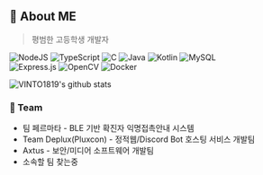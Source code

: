 ## 🌠 About ME
> 평범한 고등학생 개발자
   
<img alt="NodeJS" src="https://img.shields.io/badge/node.js-%2343853D.svg?style=for-the-badge&logo=node-dot-js&logoColor=white"/> <img alt="TypeScript" src="https://img.shields.io/badge/typescript-%23007ACC.svg?style=for-the-badge&logo=typescript&logoColor=white"/> <img alt="C" src="https://img.shields.io/badge/c-%2300599C.svg?style=for-the-badge&logo=c&logoColor=white"/> <img alt="Java" src="https://img.shields.io/badge/java-%23ED8B00.svg?style=for-the-badge&logo=java&logoColor=white"/> <img alt="Kotlin" src="https://img.shields.io/badge/kotlin-%230095D5.svg?style=for-the-badge&logo=kotlin&logoColor=white"/> <img alt="MySQL" src="https://img.shields.io/badge/mysql-%2300f.svg?style=for-the-badge&logo=mysql&logoColor=white"/></br>
<img alt="Express.js" src="https://img.shields.io/badge/express.js-%23404d59.svg?style=for-the-badge&logo=express&logoColor=%2361DAFB"/> <img alt="OpenCV" src="https://img.shields.io/badge/opencv-%23white.svg?style=for-the-badge&logo=opencv&logoColor=white"/> <img alt="Docker" src="https://img.shields.io/badge/docker-%230db7ed.svg?style=for-the-badge&logo=docker&logoColor=white"/>

![VINTO1819's github stats](https://github-readme-stats.vercel.app/api?username=VINTO1819&theme=vue&show_icons=true&hide_border=true)

### 📱 Team
 * 팀 페르마타 - BLE 기반 확진자 익명접촉안내 시스템
 * Team Deplux(Pluxcon) - 정적웹/Discord Bot 호스팅 서비스 개발팀
 * Axtus - 보안/미디어 소프트웨어 개발팀
 * 소속할 팀 찾는중